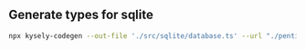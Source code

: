 ## Generate types for sqlite

```sh
npx kysely-codegen --out-file './src/sqlite/database.ts' --url "./pentiveApp.sqlite"
```

